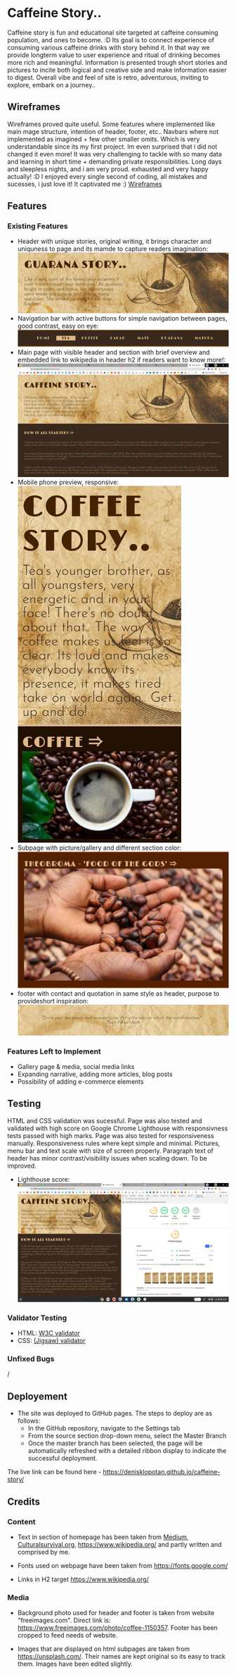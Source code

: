 # Caffeine Story..

Caffeine story is fun and educational site targeted at caffeine consuming population, and ones to become. :D
Its goal is to connect experience of consuming various caffeine drinks with story behind it.
In that way we provide longterm value to user experience and ritual of drinking becomes more rich and meaningful.
Information is presented trough short stories and pictures to incite both logical and creative side and make information easier to digest.
Overall vibe and feel of site is retro, adventurous, inviting to explore, embark on a journey..

## Wireframes

Wireframes proved quite useful. Some features where implemented like main mage structure, intention of header, footer, etc.. Navbars where not implemented as imagined + few other smaller omits. Which is very understandable since its my first project. Im even surprised that i did not changed it even more! It was very challenging to tackle with so many data and learning in short time + demanding private responsibilities. Long days and sleepless nights, and i am very proud. exhausted and very happy actually! :D I enjoyed every single second of coding, all mistakes and sucesses, i just love it! It captivated me :) [Wireframes](assets/images/wireframes-md.jpg)

## Features

### Existing Features

* Header with unique stories, original writing, it brings character and uniquness to page and its mamde to capture readers imagination: ![Header](assets/images/header-md.jpg)
* Navigation bar with active buttons for simple navigation between pages, good contrast, easy on eye: ![Menu](assets/images/navbar-md.jpg)
* Main page with visible header and section with brief overview and embedded link to wikipedia in header h2 if readers want to know more!: ![Main](assets/images/main-md.jpg)
* Mobile phone preview, responsive: ![Mobile](assets/images/mobile-md.jpg)
* Subpage with picture/gallery and different section color: ![Subpage](assets/images/subpage-md.jpg)
* footer with contact and quotation in same style as header, purpose to provideshort inspiration: ![Footer](assets/images/footer-md.jpg)

### Features Left to Implement

* Gallery page & media, social media links
* Expanding narrative, adding more articles, blog posts
* Possibility of adding e-commerce elements

## Testing

HTML and CSS validation was sucessful.
Page was also tested and validated with high score on Google Chrome Lighthouse with responsivness tests passed with high marks.
Page was also tested for responsiveness manually. Responsiveness rules where kept simple and minimal. Pictures, menu bar and text scale with size of screen properly.
Paragraph text of header has minor contrast/visibility issues when scaling down. To be improved. 

* Lighthouse score: ![Lighthouse score](assets/images/lighthouse-score.jpg)

### Validator Testing

* HTML: [W3C validator](https://validator.w3.org/nu/?doc=https%3A%2F%2Fdenisklopotan.github.io%2Fcaffeine-story%2F)
* CSS: [(Jigsaw) validator](http://jigsaw.w3.org/css-validator/validator?uri=https%3A%2F%2Fdenisklopotan.github.io%2Fcaffeine-story%2F&profile=css3svg&usermedium=all&warning=1&vextwarning=)

### Unfixed Bugs

/

## Deployement

- The site was deployed to GitHub pages. The steps to deploy are as follows: 
  - In the GitHub repository, navigate to the Settings tab 
  - From the source section drop-down menu, select the Master Branch
  - Once the master branch has been selected, the page will be automatically refreshed with a detailed ribbon display to indicate the successful deployment. 

The live link can be found here - https://denisklopotan.github.io/caffeine-story/

## Credits

### Content

* Text in section of homepage has been taken from [Medium](https://macromoltek.medium.com/caffeine-the-good-the-bad-and-the-history-a1bad46fcd06), [Culturalsurvival.org](https://www.culturalsurvival.org/publications/cultural-survival-quarterly/eyes-forest-0), https://www.wikipedia.org/ and partly written and comprised by me.

* Fonts used on webpage have been taken from https://fonts.google.com/

* Links in H2 target https://www.wikipedia.org/

### Media

* Background photo used for header and footer is taken from website "freeimages.com". Direct link is: https://www.freeimages.com/photo/coffee-1150357. Footer has been cropped to feed needs of website.

* Images that are displayed on html subpages are taken from https://unsplash.com/. Their names are kept original so its easy to track them. Images have been edited slightly.

